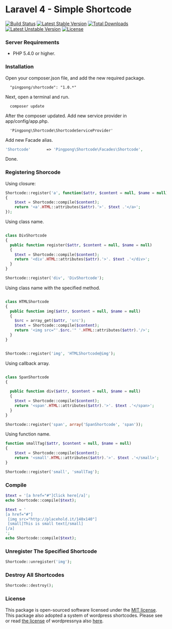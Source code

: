Laravel 4 - Simple Shortcode
=========

[![Build Status](https://travis-ci.org/pingpong-labs/shortcode.svg?branch=master)](https://travis-ci.org/pingpong-labs/shortcode)
[![Latest Stable Version](https://poser.pugx.org/pingpong/shortcode/v/stable.png)](https://packagist.org/packages/pingpong/shortcode) [![Total Downloads](https://poser.pugx.org/pingpong/shortcode/downloads.png)](https://packagist.org/packages/pingpong/shortcode) [![Latest Unstable Version](https://poser.pugx.org/pingpong/shortcode/v/unstable.png)](https://packagist.org/packages/pingpong/shortcode) [![License](https://poser.pugx.org/pingpong/shortcode/license.png)](https://packagist.org/packages/pingpong/shortcode)

### Server Requirements

- PHP 5.4.0 or higher.

### Installation
Open your composer.json file, and add the new required package.

```
  "pingpong/shortcode": "1.0.*" 
```

Next, open a terminal and run.

```
  composer update 
```

After the composer updated. Add new service provider in app/config/app.php.

```
  'Pingpong\Shortcode\ShortcodeServiceProvider'
```

Add new Facade alias.
```php
'Shortcode'       => 'Pingpong\Shortcode\Facades\Shortcode',
```

Done.

### Registering Shorcode

Using closure:
```php
Shortcode::register('a', function($attr, $content = null, $name = null)
{
	$text = Shortcode::compile($content);
	return '<a'.HTML::attributes($attr).'>'. $text .'</a>';
});
```

Using class name.
```php

class DivShortcode
{
  public function register($attr, $content = null, $name = null)
  {
  	$text = Shortcode::compile($content);
  	return '<div'.HTML::attributes($attr).'>'. $text .'</div>';
  }
}

Shortcode::register('div', 'DivShortcode');
```

Using class name with the specified method.
```php

class HTMLShortcode
{
  public function img($attr, $content = null, $name = null)
  {
    $src = array_get($attr, 'src');
  	$text = Shortcode::compile($content);
  	return '<img src="'.$src.'" '.HTML::attributes($attr).'/>';
  }
}


Shortcode::register('img', 'HTMLShortcode@img');
```

Using callback array.
```php

class SpanShortcode
{
  
  public function div($attr, $content = null, $name = null)
  {
  	$text = Shortcode::compile($content);
  	return '<span'.HTML::attributes($attr).'>'. $text .'</span>';
  }
}

Shortcode::register('span', array('SpanShortcode', 'span'));
```

Using function name.
```php
function smallTag($attr, $content = null, $name = null)
{
	$text = Shortcode::compile($content);
	return '<small'.HTML::attributes($attr).'>'. $text .'</small>';
}

Shortcode::register('small', 'smallTag');
```

### Compile

```php
$text = '[a href="#"]Click here[/a]';
echo Shortcode::compile($text);

$text = '
[a href="#"]
 [img src="http://placehold.it/140x140"]
 [small]This is small text[/small]
[/a]
';
echo Shortcode::compile($text);
```

### Unregister The Specified Shortcode

```php
Shortcode::unregister('img');
```

### Destroy All Shortcodes

```php
Shortcode::destroy();
```

### License

This package is open-sourced software licensed under the [MIT license](http://opensource.org/licenses/MIT).
This package also adopted a system of wordpress shortcodes. Please see or read [the license](http://wordpress.org/about/license/) of wordpressnya also [here](http://codex.wordpress.org/License).
